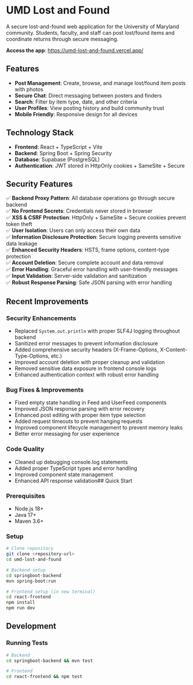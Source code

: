 # UMD Lost and Found

A secure lost-and-found web application for the University of Maryland community. Students, faculty, and staff can post lost/found items and coordinate returns through secure messaging.

**Access the app**: https://umd-lost-and-found.vercel.app/

## Features

- **Post Management**: Create, browse, and manage lost/found item posts with photos
- **Secure Chat**: Direct messaging between posters and finders
- **Search**: Filter by item type, date, and other criteria
- **User Profiles**: View posting history and build community trust
- **Mobile Friendly**: Responsive design for all devices

## Technology Stack

- **Frontend**: React + TypeScript + Vite
- **Backend**: Spring Boot + Spring Security  
- **Database**: Supabase (PostgreSQL)
- **Authentication**: JWT stored in HttpOnly cookies + SameSite + Secure

## Security Features

✅ **Backend Proxy Pattern**: All database operations go through secure backend  
✅ **No Frontend Secrets**: Credentials never stored in browser  
✅ **XSS & CSRF Protection**: HttpOnly + SameSite + Secure cookies prevent token theft  
✅ **User Isolation**: Users can only access their own data  
✅ **Information Disclosure Protection**: Secure logging prevents sensitive data leakage  
✅ **Enhanced Security Headers**: HSTS, frame options, content-type protection  
✅ **Account Deletion**: Secure complete account and data removal  
✅ **Error Handling**: Graceful error handling with user-friendly messages  
✅ **Input Validation**: Server-side validation and sanitization  
✅ **Robust Response Parsing**: Safe JSON parsing with error handling  

## Recent Improvements

### Security Enhancements
- Replaced `System.out.println` with proper SLF4J logging throughout backend
- Sanitized error messages to prevent information disclosure
- Added comprehensive security headers (X-Frame-Options, X-Content-Type-Options, etc.)
- Improved account deletion with proper cleanup and validation
- Removed sensitive data exposure in frontend console logs
- Enhanced authentication context with robust error handling

### Bug Fixes & Improvements  
- Fixed empty state handling in Feed and UserFeed components
- Improved JSON response parsing with error recovery
- Enhanced post editing with proper item type selection
- Added request timeouts to prevent hanging requests
- Improved component lifecycle management to prevent memory leaks
- Better error messaging for user experience

### Code Quality
- Cleaned up debugging console.log statements
- Added proper TypeScript types and error handling
- Improved component state management
- Enhanced API response validation## Quick Start

### Prerequisites
- Node.js 18+
- Java 17+
- Maven 3.6+

### Setup
```bash
# Clone repository
git clone <repository-url>
cd umd-lost-and-found

# Backend setup
cd springboot-backend
mvn spring-boot:run

# Frontend setup (in new terminal)
cd react-frontend
npm install
npm run dev
```

## Development

### Running Tests
```bash
# Backend
cd springboot-backend && mvn test

# Frontend  
cd react-frontend && npm test
```



